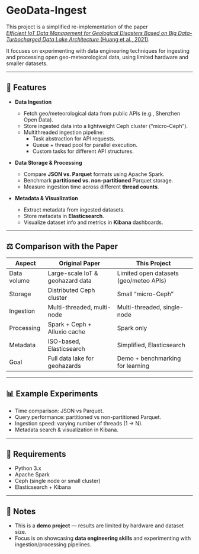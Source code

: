 # GeoData-Ingest
This project is a simplified re-implementation of the paper  
[*Efficient IoT Data Management for Geological Disasters Based on Big Data-Turbocharged Data Lake Architecture* (Huang et al., 2021)](https://doi.org/10.3390/ijgi10110743).  

It focuses on experimenting with data engineering techniques for ingesting and processing open geo-meteorological data, using limited hardware and smaller datasets.  

---

## 🚀 Features

- **Data Ingestion**
  - Fetch geo/meteorological data from public APIs (e.g., Shenzhen Open Data).  
  - Store ingested data into a lightweight Ceph cluster (“micro-Ceph”).  
  - Multithreaded ingestion pipeline:
    - Task abstraction for API requests.  
    - Queue + thread pool for parallel execution.  
    - Custom tasks for different API structures.  

- **Data Storage & Processing**
  - Compare **JSON vs. Parquet** formats using Apache Spark.  
  - Benchmark **partitioned vs. non-partitioned** Parquet storage.  
  - Measure ingestion time across different **thread counts**.  

- **Metadata & Visualization**
  - Extract metadata from ingested datasets.  
  - Store metadata in **Elasticsearch**.  
  - Visualize dataset info and metrics in **Kibana** dashboards.  

---

## ⚖️ Comparison with the Paper

| Aspect | Original Paper | This Project |
|--------|----------------|--------------|
| Data volume | Large-scale IoT & geohazard data | Limited open datasets (geo/meteo APIs) |
| Storage | Distributed Ceph cluster | Small “micro-Ceph” |
| Ingestion | Multi-threaded, multi-node | Multi-threaded, single-node |
| Processing | Spark + Ceph + Alluxio cache | Spark only |
| Metadata | ISO-based, Elasticsearch | Simplified, Elasticsearch |
| Goal | Full data lake for geohazards | Demo + benchmarking for learning |

---

## 📊 Example Experiments

- Time comparison: JSON vs Parquet.  
- Query performance: partitioned vs non-partitioned Parquet.  
- Ingestion speed: varying number of threads (1 → N).  
- Metadata search & visualization in Kibana.  

---

## 🔧 Requirements

- Python 3.x  
- Apache Spark  
- Ceph (single node or small cluster)  
- Elasticsearch + Kibana  

---

## 📌 Notes

- This is a **demo project** — results are limited by hardware and dataset size.  
- Focus is on showcasing **data engineering skills** and experimenting with ingestion/processing pipelines.
